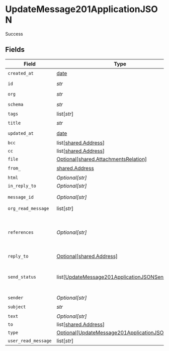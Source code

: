 # UpdateMessage201ApplicationJSON

Success


## Fields

| Field                                                                                                                                                                                                                                                                                                                                                                                         | Type                                                                                                                                                                                                                                                                                                                                                                                          | Required                                                                                                                                                                                                                                                                                                                                                                                      | Description                                                                                                                                                                                                                                                                                                                                                                                   | Example                                                                                                                                                                                                                                                                                                                                                                                       |
| --------------------------------------------------------------------------------------------------------------------------------------------------------------------------------------------------------------------------------------------------------------------------------------------------------------------------------------------------------------------------------------------- | --------------------------------------------------------------------------------------------------------------------------------------------------------------------------------------------------------------------------------------------------------------------------------------------------------------------------------------------------------------------------------------------- | --------------------------------------------------------------------------------------------------------------------------------------------------------------------------------------------------------------------------------------------------------------------------------------------------------------------------------------------------------------------------------------------- | --------------------------------------------------------------------------------------------------------------------------------------------------------------------------------------------------------------------------------------------------------------------------------------------------------------------------------------------------------------------------------------------- | --------------------------------------------------------------------------------------------------------------------------------------------------------------------------------------------------------------------------------------------------------------------------------------------------------------------------------------------------------------------------------------------- |
| `created_at`                                                                                                                                                                                                                                                                                                                                                                                  | [date](https://docs.python.org/3/library/datetime.html#date-objects)                                                                                                                                                                                                                                                                                                                          | :heavy_check_mark:                                                                                                                                                                                                                                                                                                                                                                            | Created date                                                                                                                                                                                                                                                                                                                                                                                  | 2021-02-09T12:41:43.662Z                                                                                                                                                                                                                                                                                                                                                                      |
| `id`                                                                                                                                                                                                                                                                                                                                                                                          | *str*                                                                                                                                                                                                                                                                                                                                                                                         | :heavy_check_mark:                                                                                                                                                                                                                                                                                                                                                                            | Entity ID                                                                                                                                                                                                                                                                                                                                                                                     | 3fa85f64-5717-4562-b3fc-2c963f66afa6                                                                                                                                                                                                                                                                                                                                                          |
| `org`                                                                                                                                                                                                                                                                                                                                                                                         | *str*                                                                                                                                                                                                                                                                                                                                                                                         | :heavy_check_mark:                                                                                                                                                                                                                                                                                                                                                                            | Ivy Organization ID the entity belongs to                                                                                                                                                                                                                                                                                                                                                     | 206801                                                                                                                                                                                                                                                                                                                                                                                        |
| `schema`                                                                                                                                                                                                                                                                                                                                                                                      | *str*                                                                                                                                                                                                                                                                                                                                                                                         | :heavy_check_mark:                                                                                                                                                                                                                                                                                                                                                                            | URL-friendly identifier for the entity schema                                                                                                                                                                                                                                                                                                                                                 | message                                                                                                                                                                                                                                                                                                                                                                                       |
| `tags`                                                                                                                                                                                                                                                                                                                                                                                        | list[*str*]                                                                                                                                                                                                                                                                                                                                                                                   | :heavy_minus_sign:                                                                                                                                                                                                                                                                                                                                                                            | Entity tags                                                                                                                                                                                                                                                                                                                                                                                   |                                                                                                                                                                                                                                                                                                                                                                                               |
| `title`                                                                                                                                                                                                                                                                                                                                                                                       | *str*                                                                                                                                                                                                                                                                                                                                                                                         | :heavy_check_mark:                                                                                                                                                                                                                                                                                                                                                                            | Entity title                                                                                                                                                                                                                                                                                                                                                                                  |                                                                                                                                                                                                                                                                                                                                                                                               |
| `updated_at`                                                                                                                                                                                                                                                                                                                                                                                  | [date](https://docs.python.org/3/library/datetime.html#date-objects)                                                                                                                                                                                                                                                                                                                          | :heavy_check_mark:                                                                                                                                                                                                                                                                                                                                                                            | Updated date                                                                                                                                                                                                                                                                                                                                                                                  | 2021-02-10T09:14:31.990Z                                                                                                                                                                                                                                                                                                                                                                      |
| `bcc`                                                                                                                                                                                                                                                                                                                                                                                         | list[[shared.Address](../../models/shared/address.md)]                                                                                                                                                                                                                                                                                                                                        | :heavy_minus_sign:                                                                                                                                                                                                                                                                                                                                                                            | Bcc email addresses                                                                                                                                                                                                                                                                                                                                                                           |                                                                                                                                                                                                                                                                                                                                                                                               |
| `cc`                                                                                                                                                                                                                                                                                                                                                                                          | list[[shared.Address](../../models/shared/address.md)]                                                                                                                                                                                                                                                                                                                                        | :heavy_minus_sign:                                                                                                                                                                                                                                                                                                                                                                            | Cc email addresses                                                                                                                                                                                                                                                                                                                                                                            |                                                                                                                                                                                                                                                                                                                                                                                               |
| `file`                                                                                                                                                                                                                                                                                                                                                                                        | [Optional[shared.AttachmentsRelation]](../../models/shared/attachmentsrelation.md)                                                                                                                                                                                                                                                                                                            | :heavy_minus_sign:                                                                                                                                                                                                                                                                                                                                                                            | Message attachments                                                                                                                                                                                                                                                                                                                                                                           |                                                                                                                                                                                                                                                                                                                                                                                               |
| `from_`                                                                                                                                                                                                                                                                                                                                                                                       | [shared.Address](../../models/shared/address.md)                                                                                                                                                                                                                                                                                                                                              | :heavy_check_mark:                                                                                                                                                                                                                                                                                                                                                                            | N/A                                                                                                                                                                                                                                                                                                                                                                                           |                                                                                                                                                                                                                                                                                                                                                                                               |
| `html`                                                                                                                                                                                                                                                                                                                                                                                        | *Optional[str]*                                                                                                                                                                                                                                                                                                                                                                               | :heavy_minus_sign:                                                                                                                                                                                                                                                                                                                                                                            | HTML body                                                                                                                                                                                                                                                                                                                                                                                     | <div>We at ABC GmbH would like to request a price quote for the solar panel.</div>                                                                                                                                                                                                                                                                                                            |
| `in_reply_to`                                                                                                                                                                                                                                                                                                                                                                                 | *Optional[str]*                                                                                                                                                                                                                                                                                                                                                                               | :heavy_minus_sign:                                                                                                                                                                                                                                                                                                                                                                            | In-Reply-To header. Value is the `message_id` of parent message.<br/>                                                                                                                                                                                                                                                                                                                         | <CALHgQpziyxW9NaFUs+nRMykzr6Ljq6vjq4WO9SaihAuMasuDyg@mail.gmail.com>                                                                                                                                                                                                                                                                                                                          |
| `message_id`                                                                                                                                                                                                                                                                                                                                                                                  | *Optional[str]*                                                                                                                                                                                                                                                                                                                                                                               | :heavy_minus_sign:                                                                                                                                                                                                                                                                                                                                                                            | Message ID which is from email provider. If you provide `message-id`, API overrides by its own value.                                                                                                                                                                                                                                                                                         | <0102017b97a502f8-a67f01c2-68cc-4928-b91b-45853f34e259-000000@eu-west-1.amazonses.com>                                                                                                                                                                                                                                                                                                        |
| `org_read_message`                                                                                                                                                                                                                                                                                                                                                                            | list[*str*]                                                                                                                                                                                                                                                                                                                                                                                   | :heavy_minus_sign:                                                                                                                                                                                                                                                                                                                                                                            | Ivy Organization ID of organization read the message.                                                                                                                                                                                                                                                                                                                                         |                                                                                                                                                                                                                                                                                                                                                                                               |
| `references`                                                                                                                                                                                                                                                                                                                                                                                  | *Optional[str]*                                                                                                                                                                                                                                                                                                                                                                               | :heavy_minus_sign:                                                                                                                                                                                                                                                                                                                                                                            | References header. Value is the series of `message_id` which is reparated by space to indicate that message has parent.\<br/>The last message ID in references identifies the parent. The first message ID in references identifies the first message in the thread.\<br/>The basic idea is that sender should copy `references` from the parent and append the parent's `message_id` when replying.<br/> | <0102017b97a502f8-a67f01c2-68cc-4928-b91b-45853f34e259-000000@eu-west-1.amazonses.com> <CALHgQpziyxW9NaFUs+nRMykzr6Ljq6vjq4WO9SaihAuMasuDyg@mail.gmail.com>                                                                                                                                                                                                                                   |
| `reply_to`                                                                                                                                                                                                                                                                                                                                                                                    | [Optional[shared.Address]](../../models/shared/address.md)                                                                                                                                                                                                                                                                                                                                    | :heavy_minus_sign:                                                                                                                                                                                                                                                                                                                                                                            | N/A                                                                                                                                                                                                                                                                                                                                                                                           |                                                                                                                                                                                                                                                                                                                                                                                               |
| `send_status`                                                                                                                                                                                                                                                                                                                                                                                 | list[[UpdateMessage201ApplicationJSONSendStatus](../../models/operations/updatemessage201applicationjsonsendstatus.md)]                                                                                                                                                                                                                                                                       | :heavy_minus_sign:                                                                                                                                                                                                                                                                                                                                                                            | Sent message status. The array contains sending message status corresponding to all recipients. For more detail, check `send_status` of each recipient in `to`, `cc`, `bcc`\<br/>Reference at <https://docs.aws.amazon.com/ses/latest/DeveloperGuide/monitor-sending-activity.html><br/>                                                                                                      |                                                                                                                                                                                                                                                                                                                                                                                               |
| `sender`                                                                                                                                                                                                                                                                                                                                                                                      | *Optional[str]*                                                                                                                                                                                                                                                                                                                                                                               | :heavy_minus_sign:                                                                                                                                                                                                                                                                                                                                                                            | Ivy User ID of user sends the message.                                                                                                                                                                                                                                                                                                                                                        | 206801                                                                                                                                                                                                                                                                                                                                                                                        |
| `subject`                                                                                                                                                                                                                                                                                                                                                                                     | *str*                                                                                                                                                                                                                                                                                                                                                                                         | :heavy_check_mark:                                                                                                                                                                                                                                                                                                                                                                            | Subject                                                                                                                                                                                                                                                                                                                                                                                       | Request for solar panel price                                                                                                                                                                                                                                                                                                                                                                 |
| `text`                                                                                                                                                                                                                                                                                                                                                                                        | *Optional[str]*                                                                                                                                                                                                                                                                                                                                                                               | :heavy_minus_sign:                                                                                                                                                                                                                                                                                                                                                                            | Text body                                                                                                                                                                                                                                                                                                                                                                                     | We at ABC GmbH would like to request a price quote for the solar panel.                                                                                                                                                                                                                                                                                                                       |
| `to`                                                                                                                                                                                                                                                                                                                                                                                          | list[[shared.Address](../../models/shared/address.md)]                                                                                                                                                                                                                                                                                                                                        | :heavy_minus_sign:                                                                                                                                                                                                                                                                                                                                                                            | To email addresses                                                                                                                                                                                                                                                                                                                                                                            |                                                                                                                                                                                                                                                                                                                                                                                               |
| `type`                                                                                                                                                                                                                                                                                                                                                                                        | [Optional[UpdateMessage201ApplicationJSONType]](../../models/operations/updatemessage201applicationjsontype.md)                                                                                                                                                                                                                                                                               | :heavy_minus_sign:                                                                                                                                                                                                                                                                                                                                                                            | Message type                                                                                                                                                                                                                                                                                                                                                                                  |                                                                                                                                                                                                                                                                                                                                                                                               |
| `user_read_message`                                                                                                                                                                                                                                                                                                                                                                           | list[*str*]                                                                                                                                                                                                                                                                                                                                                                                   | :heavy_minus_sign:                                                                                                                                                                                                                                                                                                                                                                            | Ivy User ID of user read the message.                                                                                                                                                                                                                                                                                                                                                         |                                                                                                                                                                                                                                                                                                                                                                                               |